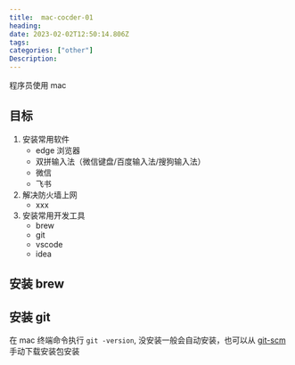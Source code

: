 ```yaml
---
title:  mac-cocder-01
heading:  
date: 2023-02-02T12:50:14.806Z
tags: 
categories: ["other"]
Description:  
---
```


程序员使用 mac

## 目标
1. 安装常用软件
    - edge 浏览器
    - 双拼输入法（微信键盘/百度输入法/搜狗输入法）
    - 微信
    - 飞书
2. 解决防火墙上网
    - xxx
3. 安装常用开发工具
    - brew
    - git
    - vscode
    - idea



## 安装 brew

## 安装 git

在 mac 终端命令执行 `git -version`, 没安装一般会自动安装，也可以从 [git-scm](https://git-scm.com/download/mac) 手动下载安装包安装

